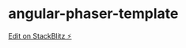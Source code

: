 # angular-phaser-template

[Edit on StackBlitz ⚡️](https://stackblitz.com/edit/angular-phaser-template)